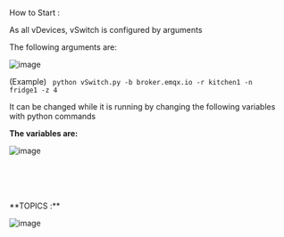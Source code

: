 <br>
<br>
<br>
<br>
How to Start :

As all vDevices, vSwitch is configured by arguments

The following arguments are:
		
![image](https://github.com/gmvrachatis/vDevices/assets/66122405/3051d1ba-6e3f-4d78-b8e0-e3e411083da2)

(Example) <code> python vSwitch.py -b broker.emqx.io -r kitchen1 -n fridge1 -z 4 </code>


It can be changed while it is running by changing the following variables with python commands

**The variables are:**

![image](https://github.com/gmvrachatis/vDevices/assets/66122405/ba5e9876-b9e6-41f8-8f15-2af4dcb728ef)

<br>
<br>
<br>
<br>
**TOPICS :**

![image](https://github.com/gmvrachatis/vDevices/assets/66122405/dc380da5-968c-4391-a13d-d0fa09913b68)




